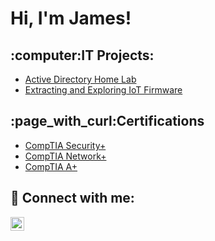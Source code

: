 <h1>Hi, I'm James! </h1>

<h2>:computer:IT Projects:</h2>

  - [Active Directory Home Lab](https://github.com/jamesdelougheryprojectportfolio/ActiveDirectoryLab)
  - [Extracting and Exploring IoT Firmware](https://github.com/jamesdelougheryprojectportfolio/IoTFirmwareExtraction)


<h2>:page_with_curl:Certifications</h2>

- [CompTIA Security+](https://www.credly.com/badges/2fcb851e-93a0-473f-818d-f179f3c5bf69)
- [CompTIA Network+](https://www.credly.com/badges/fcf6215a-0b6a-48b2-808d-b3d2725493a0)
- [CompTIA A+](https://www.credly.com/badges/1c29bd38-d4fa-4f91-a2ea-ab5e0d330c3e)
  

<h2> 🤳 Connect with me:</h2>


[<img align="left" alt="JamesDeloughery | LinkedIn" width="22px" src="https://cdn.jsdelivr.net/npm/simple-icons@v3/icons/linkedin.svg" />][linkedin]



[linkedin]: https://www.linkedin.com/in/james-deloughery/

<!--
**joshmadakor1/joshmadakor1** is a ✨ _special_ ✨ repository because its `README.md` (this file) appears on your GitHub profile.

Here are some ideas to get you started:

- 🔭 I’m currently working on ...
- 🌱 I’m currently learning ...
- 👯 I’m looking to collaborate on ...
- 🤔 I’m looking for help with ...
- 💬 Ask me about ...
- 📫 How to reach me: ...
- 😄 Pronouns: ...
- ⚡ Fun fact: ...
-->
